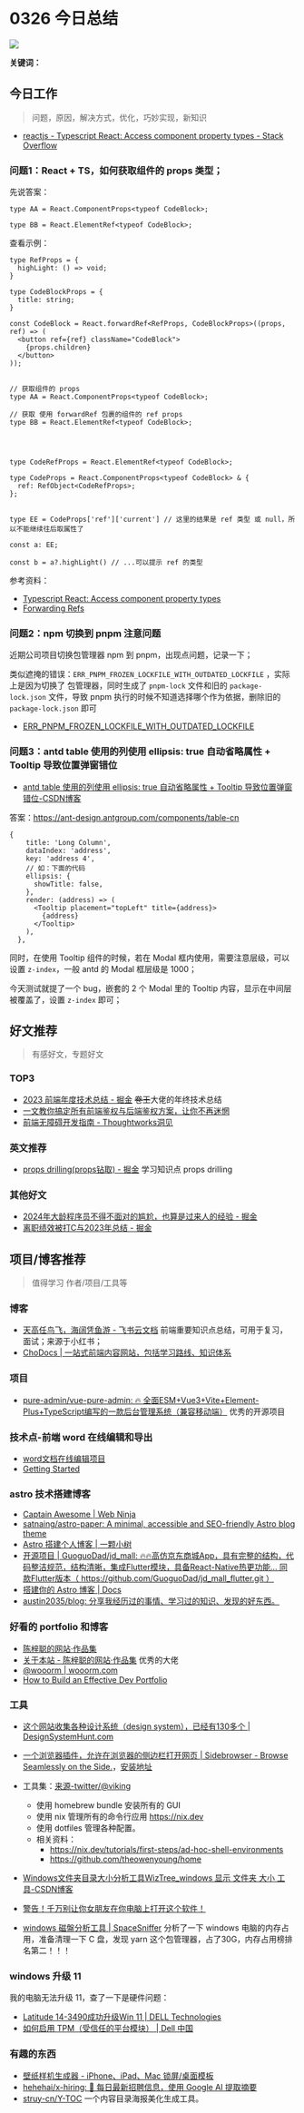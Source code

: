 
# 0326 今日总结


![](https://cn.bing.com/th?id=OHR.HangRaiVietnam_EN-US2418713642_UHD.jpg)

**关键词：** 


## 今日工作
> 问题，原因，解决方式，优化，巧妙实现，新知识

- [reactjs - Typescript React: Access component property types - Stack Overflow](https://stackoverflow.com/questions/43230765/typescript-react-access-component-property-types)
### 问题1：React + TS，如何获取组件的 props 类型；

先说答案：

```tsx
type AA = React.ComponentProps<typeof CodeBlock>;

type BB = React.ElementRef<typeof CodeBlock>;
```

查看示例：


```tsx
type RefProps = {
  highLight: () => void;
}

type CodeBlockProps = {
  title: string;
}

const CodeBlock = React.forwardRef<RefProps, CodeBlockProps>((props, ref) => (
  <button ref={ref} className="CodeBlock">
    {props.children}
  </button>
));


// 获取组件的 props
type AA = React.ComponentProps<typeof CodeBlock>;

// 获取 使用 forwardRef 包裹的组件的 ref props
type BB = React.ElementRef<typeof CodeBlock>;




type CodeRefProps = React.ElementRef<typeof CodeBlock>;

type CodeProps = React.ComponentProps<typeof CodeBlock> & {
  ref: RefObject<CodeRefProps>;
};


type EE = CodeProps['ref']['current'] // 这里的结果是 ref 类型 或 null，所以不能继续往后取属性了

const a: EE;

const b = a?.highLight() // ...可以提示 ref 的类型

```

参考资料：

- [Typescript React: Access component property types](https://stackoverflow.com/questions/43230765/typescript-react-access-component-property-types)
- [Forwarding Refs](https://legacy.reactjs.org/docs/forwarding-refs.html)


### 问题2：npm 切换到 pnpm 注意问题

近期公司项目切换包管理器 npm 到 pnpm，出现点问题，记录一下；

类似遮掩的错误：`ERR_PNPM_FROZEN_LOCKFILE_WITH_OUTDATED_LOCKFILE` ，实际上是因为切换了 包管理器，同时生成了 `pnpm-lock` 文件和旧的 `package-lock.json` 文件，导致 pnpm 执行的时候不知道选择哪个作为依据，删除旧的 `package-lock.json` 即可

- [ERR_PNPM_FROZEN_LOCKFILE_WITH_OUTDATED_LOCKFILE](https://www.jianshu.com/p/0b32927caae0)

### 问题3：antd table 使用的列使用 ellipsis: true 自动省略属性 + Tooltip 导致位置弹窗错位

- [antd table 使用的列使用 ellipsis: true 自动省略属性 + Tooltip 导致位置弹窗错位-CSDN博客](https://blog.csdn.net/weixin_40795574/article/details/113929237)

答案：https://ant-design.antgroup.com/components/table-cn

```tsx
{
    title: 'Long Column',
    dataIndex: 'address',
    key: 'address 4',
    // 如：下面的代码
    ellipsis: {
      showTitle: false,
    },
    render: (address) => (
      <Tooltip placement="topLeft" title={address}>
        {address}
      </Tooltip>
    ),
  },
```

同时，在使用 Tooltip 组件的时候，若在 Modal 框内使用，需要注意层级，可以设置 `z-index`，一般 antd 的 Modal 框层级是 1000；

今天测试就提了一个 bug，嵌套的 2 个 Modal 里的 Tooltip 内容，显示在中间层被覆盖了，设置 `z-index` 即可；



## 好文推荐
> 有感好文，专题好文

### TOP3

- [2023 前端年度技术总结 - 掘金](https://juejin.cn/post/7318561797451939881) ~~卷王~~大佬的年终技术总结
- [一文教你搞定所有前端鉴权与后端鉴权方案，让你不再迷惘](https://juejin.cn/post/7129298214959710244)
- [前端无障碍开发指南 - Thoughtworks洞见](https://insights.thoughtworks.cn/front-end-development-web-accessibility-guide/)


### 英文推荐

- [props drilling(props钻取) - 掘金](https://juejin.cn/post/7041893274566524958) 学习知识点 props drilling


### 其他好文

- [2024年大龄程序员不得不面对的尴尬，也算是过来人的经验 - 掘金](https://juejin.cn/post/7343902139821785124?searchId=20240316202938C90B0A7501A292AA5533)
- [离职绩效被打C与2023年总结 - 掘金](https://juejin.cn/post/7336761948065529907)





## 项目/博客推荐
> 值得学习 作者/项目/工具等

### 博客

- [⁢天高任鸟飞，海阔凭鱼游 - 飞书云文档](https://r9pwpn536h.feishu.cn/docs/doccnKYAm5eIdsMdcrPEqegntAd) 前端重要知识点总结，可用于复习，面试；来源于小红书；
- [ChoDocs | 一站式前端内容网站，包括学习路线、知识体系](https://chodocs.cn/)

### 项目




- [pure-admin/vue-pure-admin: 🔥 全面ESM+Vue3+Vite+Element-Plus+TypeScript编写的一款后台管理系统（兼容移动端）](https://github.com/pure-admin/vue-pure-admin) 优秀的开源项目

### 技术点-前端 word 在线编辑和导出

- [word文档在线编辑项目](https://gitee.com/huangshuxin/word-online)
- [Getting Started](https://docx.js.org/#/)


### astro 技术搭建博客

- [Captain Awesome | Web Ninja](https://blogster-sleek.netlify.app/)
- [satnaing/astro-paper: A minimal, accessible and SEO-friendly Astro blog theme](https://github.com/satnaing/astro-paper)
- [Astro 搭建个人博客 | 一颗小树](https://xiaoshu.zhubai.love/posts/2236736097726132224)
- [开源项目 | GuoguoDad/jd_mall: 🔥🔥高仿京东商城App，具有完整的结构，代码整洁规范，结构清晰，集成Flutter模块，具备React-Native热更功能... 同款Flutter版本（ https://github.com/GuoguoDad/jd_mall_flutter.git ）](https://github.com/GuoguoDad/jd_mall)
- [搭建你的 Astro 博客 | Docs](https://docs.astro.build/zh-cn/tutorial/0-introduction/)
- [austin2035/blog: 分享我经历过的事情、学习过的知识、发现的好东西。](https://github.com/austin2035/blog)

### 好看的 portfolio 和博客

- [陈梓聪的网站·作品集](https://leoku.dev/)
- [关于本站 - 陈梓聪的网站·作品集](https://leoku.dev/about) 优秀的大佬
- [@wooorm | wooorm.com](https://wooorm.com/)
- [How to Build an Effective Dev Portfolio](https://www.joshwcomeau.com/effective-portfolio/download-book/)

### 工具
- [这个网站收集各种设计系统（design system），已经有130多个 | DesignSystemHunt.com](https://www.designsystemhunt.com/?next=2)
- [一个浏览器插件，允许在浏览器的侧边栏打开网页 | Sidebrowser - Browse Seamlessly on the Side.](https://www.sidebrowser.xyz/)，[安装地址](https://chromewebstore.google.com/detail/sidebartab-pin-chatgpt-or/acghhljehhigfeinngmggkpgbacpikfe)
- 工具集：[来源-twitter/@viking](https://twitter.com/vikingmute/status/1769540841553772726)
  * 使用 homebrew bundle 安装所有的 GUI
  * 使用 nix 管理所有的命令行应用 https://nix.dev
  * 使用 dotfiles  管理各种配置。
  * 相关资料： 
    * https://nix.dev/tutorials/first-steps/ad-hoc-shell-environments
    * https://github.com/theowenyoung/home

- [Windows文件夹目录大小分析工具WizTree_windows 显示 文件夹 大小 工具-CSDN博客](https://blog.csdn.net/moshowgame/article/details/134389465)
- [警告！千万别让你女朋友在你电脑上打开这个软件！](https://mp.weixin.qq.com/s?__biz=MzU2NTAzNzYzMg==&mid=2247486394&idx=1&sn=6eeb42a1c169e0322794563c3acb4832&chksm=fc409495cb371d8311be016d48c56ca3b3ff4f1eeba856392fa4df8ee469bc5a5b0aa4a97b1a&scene=21#wechat_redirect)
- [windows 磁盤分析工具 | SpaceSniffer](https://github.com/redtrillix/SpaceSniffer) 分析了一下 windows 电脑的内存占用，准备清理一下 C 盘，发现 yarn 这个包管理器，占了30G，内存占用榜排名第二！！！


### windows 升级 11

我的电脑无法升级 11，查了一下是硬件问题：

- [‎Latitude 14-3490成功升级Win 11 | DELL Technologies](https://www.dell.com/community/zh/conversations/latitude-%E7%AC%94%E8%AE%B0%E6%9C%AC/latitude-14-3490%E6%88%90%E5%8A%9F%E5%8D%87%E7%BA%A7win-11/647f9783f4ccf8a8dea821e7#M1051)
- [如何启用 TPM（受信任的平台模块） | Dell 中国](https://www.dell.com/support/kbdoc/zh-cn/000189676/windows-10-%E5%A6%82%E4%BD%95-%E5%90%AF%E7%94%A8-tpm-%E5%8F%97%E4%BF%A1%E4%BB%BB%E7%9A%84-%E5%B9%B3%E5%8F%B0-%E6%A8%A1%E5%9D%97)


### 有趣的东西

- [壁纸样机生成器 - iPhone、iPad、Mac 锁屏/桌面模板](https://mjcn.club/)
- [hehehai/x-hiring: 🤗 每日最新招聘信息，使用 Google AI 提取摘要](https://github.com/hehehai/x-hiring)
- [struy-cn/Y-TOC](https://github.com/struy-cn/Y-TOC) 一个内容目录海报美化生成工具。